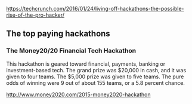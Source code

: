 https://techcrunch.com/2016/01/24/living-off-hackathons-the-possible-rise-of-the-pro-hacker/

## The top paying hackathons 

### The Money20/20 Financial Tech Hackathon
This hackathon is geared toward financial, payments, banking or investment-based tech. The grand prize was $20,000 in cash, and it was given to four teams. The $5,000 prize was given to five teams. The pure odds of winning were 9 out of about 155 teams, or a 5.8 percent chance.

http://www.money2020.com/2015-money2020-hackathon
